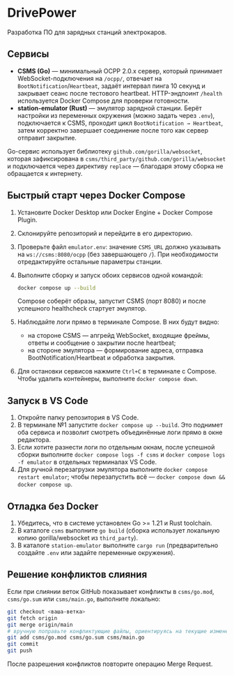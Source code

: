 # DrivePower

Разработка ПО для зарядных станций электрокаров.

## Сервисы

- **CSMS (Go)** — минимальный OCPP 2.0.x сервер, который принимает WebSocket-подключения на `/ocpp/`, отвечает на `BootNotification`/`Heartbeat`, задаёт интервал пинга 10 секунд и закрывает сеанс после тестового heartbeat. HTTP-эндпоинт `/health` используется Docker Compose для проверки готовности.
- **station-emulator (Rust)** — эмулятор зарядной станции. Берёт настройки из переменных окружения (можно задать через `.env`), подключается к CSMS, проходит цикл `BootNotification → Heartbeat`, затем корректно завершает соединение после того как сервер отправит закрытие.

Go-сервис использует библиотеку `github.com/gorilla/websocket`, которая зафиксирована в `csms/third_party/github.com/gorilla/websocket` и подключается через директиву `replace` — благодаря этому сборка не обращается к интернету.

## Быстрый старт через Docker Compose

1. Установите Docker Desktop или Docker Engine + Docker Compose Plugin.
2. Склонируйте репозиторий и перейдите в его директорию.
3. Проверьте файл `emulator.env`: значение `CSMS_URL` должно указывать на `ws://csms:8080/ocpp` (без завершающего `/`). При необходимости отредактируйте остальные параметры станции.
4. Выполните сборку и запуск обоих сервисов одной командой:

   ```bash
   docker compose up --build
   ```

   Compose соберёт образы, запустит CSMS (порт 8080) и после успешного healthcheck стартует эмулятор.

5. Наблюдайте логи прямо в терминале Compose. В них будут видно:
   - на стороне CSMS — апгрейд WebSocket, входящие фреймы, ответы и сообщение о закрытии после heartbeat;
   - на стороне эмулятора — формирование адреса, отправка BootNotification/Heartbeat и обработка закрытия.

6. Для остановки сервисов нажмите `Ctrl+C` в терминале с Compose. Чтобы удалить контейнеры, выполните `docker compose down`.

## Запуск в VS Code

1. Откройте папку репозитория в VS Code.
2. В терминале №1 запустите `docker compose up --build`. Это поднимет оба сервиса и позволит смотреть объединённые логи прямо в окне редактора.
3. Если хотите разнести логи по отдельным окнам, после успешной сборки выполните `docker compose logs -f csms` и `docker compose logs -f emulator` в отдельных терминалах VS Code.
4. Для ручной перезагрузки эмулятора выполните `docker compose restart emulator`; чтобы перезапустить всё — `docker compose down && docker compose up`.

## Отладка без Docker

1. Убедитесь, что в системе установлен Go >= 1.21 и Rust toolchain.
2. В каталоге `csms` выполните `go build` (сборка использует локальную копию gorilla/websocket из `third_party`).
3. В каталоге `station-emulator` выполните `cargo run` (предварительно создайте `.env` или задайте переменные окружения).

## Решение конфликтов слияния

Если при слиянии веток GitHub показывает конфликты в `csms/go.mod`, `csms/go.sum` или `csms/main.go`, выполните локально:

```bash
git checkout <ваша-ветка>
git fetch origin
git merge origin/main
# вручную поправьте конфликтующие файлы, ориентируясь на текущие изменения в этом коммите
git add csms/go.mod csms/go.sum csms/main.go
git commit
git push
```

После разрешения конфликтов повторите операцию Merge Request.
